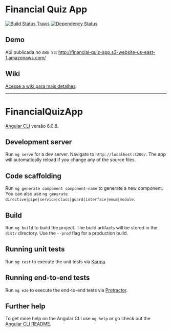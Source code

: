 # Financial Quiz App

[![Build Status Travis](https://travis-ci.org/raphaelbs/financial-quiz-app.svg?branch=develop)](https://travis-ci.org/raphaelbs/financial-quiz-app)
[![Dependency Status](https://david-dm.org/raphaelbs/financial-quiz-app.svg)](https://david-dm.org/raphaelbs/financial-quiz-app)

## Demo

Api publicada no `AWS S3`:
http://financial-quiz-app.s3-website-us-east-1.amazonaws.com/

## Wiki

[Acesse a wiki para mais detalhes](https://github.com/raphaelbs/financial-quiz-api/wiki)

---

# FinancialQuizApp

[Angular CLI](https://github.com/angular/angular-cli) versão 6.0.8.

## Development server

Run `ng serve` for a dev server. Navigate to `http://localhost:4200/`. The app will automatically reload if you change any of the source files.

## Code scaffolding

Run `ng generate component component-name` to generate a new component. You can also use `ng generate directive|pipe|service|class|guard|interface|enum|module`.

## Build

Run `ng build` to build the project. The build artifacts will be stored in the `dist/` directory. Use the `--prod` flag for a production build.

## Running unit tests

Run `ng test` to execute the unit tests via [Karma](https://karma-runner.github.io).

## Running end-to-end tests

Run `ng e2e` to execute the end-to-end tests via [Protractor](http://www.protractortest.org/).

## Further help

To get more help on the Angular CLI use `ng help` or go check out the [Angular CLI README](https://github.com/angular/angular-cli/blob/master/README.md).
